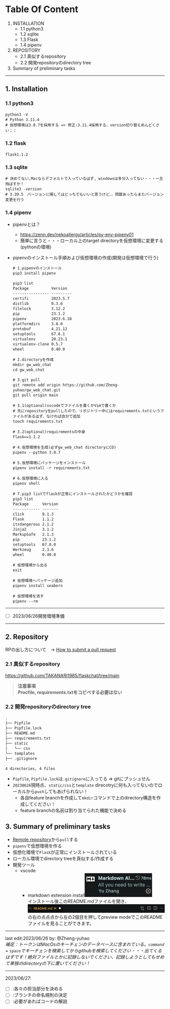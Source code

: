 # Table Of Content
1. INSTALLATION
    - 1.1 python3
    - 1.2 sqlite
    - 1.3 Flask
    - 1.4 pipenv
2. REPOSITORY
    - 2.1 真似するrepository
    - 2.2 開発repositoryのdirectory tree
3. Summary of preliminary tasks
---
## 1. Installation
### 1.1 python3
```shell
python3 -V
# Python 3.11.4
# 仮想環境は3.8.7を採用する => 修正:3.11.4採用する、version切り替えめんどくさい；；
```

### 1.2 flask
`flask1.1.2`

### 1.3 sqlite
```shell
# 決めてない,Macならデフォルトで入っているはず, windowsは多分入ってない・・・一旦飛ばすか！
sqlite3 -version
# 3.39.5　バージョンに関してはどっちでもいいと思うけど、、問題あったらまたバージョン変更を行う
```

### 1.4 pipenv
- pipenvとは？
  - https://zenn.dev/nekoallergy/articles/py-env-pipenv01
  - 簡単に言うと・・・ローカル上のtarget directoryを仮想環境に変更する(pythonの環境)

- pipenvのインストール手順および仮想環境の作成(開発は仮想環境で行う)

    ```shell
    # 1.pipenvのインストール
    pip3 install pipenv

    pip3 list
    Package          Version
    ---------------- ---------
    certifi          2023.5.7
    distlib          0.3.6
    filelock         3.12.2
    pip              23.1.2
    pipenv           2023.6.18
    platformdirs     3.8.0
    protobuf         4.21.12
    setuptools       67.6.1
    virtualenv       20.23.1
    virtualenv-clone 0.5.7
    wheel            0.40.0

    # 2.directoryを作成
    mkdir gw_web_chat
    cd gw_web_chat

    # 3.git pull
    git remote add origin https://github.com/Zheng-yuhao/gw_web_chat.git
    git pull origin main

    # 3.1(optional)vscodeでファイルを書くかVimで書くか
    # 先にrepositoryをpullしたので、リポジトリー中にはrequirements.txtというファイルがあるはず、なければ自分で追加
    touch requirements.txt

    # 3.2(optional)requirementsの中身
    Flask==1.1.2

    # 4.仮想環境を生成(必ずgw_web_chat directoryにCD)
    pipenv --python 3.8.7

    # 5.仮想環境にパッケージをインストール
    pipenv install -r requirements.txt

    # 6.仮想環境に入る
    pipenv shell

    # 7.pip3 listでflaskが正常にインストールされたかどうかを確認
    pip3 list
    Package      Version
    ------------ -------
    click        8.1.3
    Flask        1.1.2
    itsdangerous 2.1.2
    Jinja2       3.1.2
    MarkupSafe   2.1.3
    pip          23.1.2
    setuptools   67.8.0
    Werkzeug     2.3.6
    wheel        0.40.0
    
    # 仮想環境から出る
    exit

    # 仮想環境へパッケージ追加
    pipenv install seaborn

    # 仮想環境を消す
    pipenv --rm
    ```
---

- [ ] 2023/06/26開発環境準備

---

## 2. Repository
RPの出し方について　→ [How to submit a pull request](https://qiita.com/siida36/items/880d92559af9bd245c34)

### 2.1 真似するrepository
https://github.com/TAKANARI1985/flaskchat/tree/main

> **注意事項**  
> **Procfile, requirements.txtをコピペする必要はない** 

### 2.2 開発repositoryのdirectory tree
```shell
.
├── Pipfile
├── Pipfile.lock
├── README.md
├── requirements.txt
├── static
│   └── css
└── templates
├── .gitignore

4 directories, 4 files
```

- `Pipfile`, `Pipfile.lock`は`.gitignore`に入ってる => gitにプッシュせん
- `20230626`現時点、`static/css`と`template` direcotryに何も入ってないのでローカルから`push`してもあげられない！
  - 各自feature branchを作成して`mkdir`コマンドで上のdirectory構造を作成してください！
  - feature branchの名前は割り当てられた機能で決める

## 3. Summary of preliminary tasks
- [Remote repository](https://github.com/Zheng-yuhao/gw_web_chat)から`pull`する
- `pipenv`で仮想環境を作る
- 仮想化環境で`Flask`が正常にインストールされている
- ローカル環境でdirectory treeを真似する/作成する
- 開発ツール
  - vscode
    - markdown extension install![Alt text](markdown_extension_image.png)  
    インストール後このREADME.mdファイルを開き、![Alt text](button_image.png)  の右の点点点から左の2個目を押してpreview modeでこのREADMEファイルを見ることができます。

---
last edit:2023/06/26 by: @Zheng-yuhao  
*補足：トークンはMacOsのキーチェンのデータベースに含まれている。`command` + `space`でキーチェンを検索してからgithubを検索してください・・・出てくるはずです！絶対ファイルとかに記録しないでください、記録しようとしてもせめて単独のdirectoryの下に置いてください！*

---

2023/06/27:  
- [ ] :各々の担当部分を決める
- [ ] :ブランチの命名規則の決定
- [ ] :必要があればコードの解説
